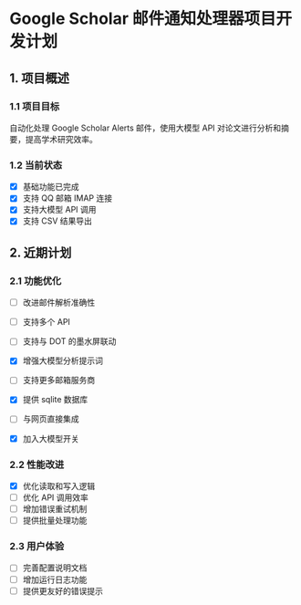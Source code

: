 # Google Scholar 邮件通知处理器项目开发计划

## 1. 项目概述

### 1.1 项目目标

自动化处理 Google Scholar Alerts 邮件，使用大模型 API 对论文进行分析和摘要，提高学术研究效率。

### 1.2 当前状态

- [x] 基础功能已完成
- [x] 支持 QQ 邮箱 IMAP 连接
- [x] 支持大模型 API 调用
- [x] 支持 CSV 结果导出

## 2. 近期计划

### 2.1 功能优化

- [ ] 改进邮件解析准确性
- [ ] 支持多个 API
- [ ] 支持与 DOT 的墨水屏联动

- [x] 增强大模型分析提示词
- [ ] 支持更多邮箱服务商
- [x] 提供 sqlite 数据库
- [ ] 与网页直接集成
- [x] 加入大模型开关

### 2.2 性能改进

- [x] 优化读取和写入逻辑
- [ ] 优化 API 调用效率
- [ ] 增加错误重试机制
- [ ] 提供批量处理功能

### 2.3 用户体验

- [ ] 完善配置说明文档
- [ ] 增加运行日志功能
- [ ] 提供更友好的错误提示
